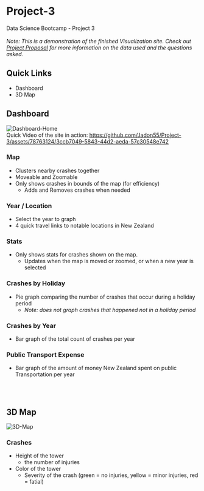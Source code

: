 # Project-3
Data Science Bootcamp - Project 3
<br><br>
*Note: This is a demonstration of the finished Visualization site. Check out [Project Proposal](https://github.com/Jadon55/Project-3/blob/Jadon-Branch/Proposal.md) for more information on the data used and the questions asked.*
<br>

## Quick Links
- Dashboard
- 3D Map

## Dashboard
![Dashboard-Home](https://github.com/Jadon55/Project-3/assets/78763124/c35a3da5-8c5c-4e4d-b90b-4a3e6aaae879)
<br>
Quick Video of the site in action: https://github.com/Jadon55/Project-3/assets/78763124/3ccb7049-5843-44d2-aeda-57c30548e742
<br>

### Map
- Clusters nearby crashes together
- Moveable and Zoomable
- Only shows crashes in bounds of the map (for efficiency)
  - Adds and Removes crashes when needed
### Year / Location
- Select the year to graph
- 4 quick travel links to notable locations in New Zealand
### Stats
- Only shows stats for crashes shown on the map.
  - Updates when the map is moved or zoomed, or when a new year is selected
### Crashes by Holiday
- Pie graph comparing the number of crashes that occur during a holiday period
  - *Note: does not graph crashes that happened not in a holiday period*
### Crashes by Year
- Bar graph of the total count of crashes per year
### Public Transport Expense
- Bar graph of the amount of money New Zealand spent on public Transportation per year


<br> <br>
## 3D Map
![3D-Map](https://github.com/Jadon55/Project-3/assets/78763124/c6e3f16d-62b9-4a8b-89cb-b578f830bc95)
<br>
### Crashes
- Height of the tower
  - the number of injuries
- Color of the tower
  - Severity of the crash (green = no injuries, yellow = minor injuries, red = fatial)

